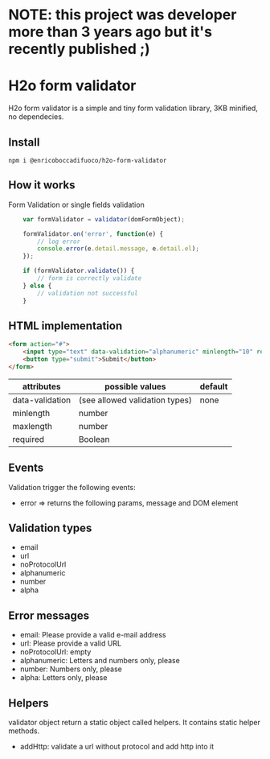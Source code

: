# NOTE: this project was developer more than 3 years ago but it's recently published ;)

# H2o form validator

H2o form validator is a simple and tiny form validation library, 3KB minified, no dependecies.

## Install

```
npm i @enricoboccadifuoco/h2o-form-validator
```

## How it works

Form Validation or single fields validation

```javascript
    var formValidator = validator(domFormObject);

    formValidator.on('error', function(e) {
        // log error
        console.error(e.detail.message, e.detail.el);
    });

    if (formValidator.validate()) {
        // form is correctly validate
    } else {
        // validation not successful
    }
```

## HTML implementation

```html
<form action="#">
    <input type="text" data-validation="alphanumeric" minlength="10" required>
    <button type="submit">Submit</button>
</form>
```

| attributes                | possible values                                   | default      |
| --------------------------|---------------------------------------------------|--------------|
| data-validation           | (see allowed validation types)                    | none         |
| minlength                 | number                                            |              |
| maxlength                 | number                                            |              |
| required                  | Boolean                                           |              |

## Events

Validation trigger the following events:

* error => returns the following params, message and DOM element

## Validation types
* email
* url
* noProtocolUrl
* alphanumeric
* number
* alpha

## Error messages

* email: Please provide a valid e-mail address
* url: Please provide a valid URL
* noProtocolUrl: empty
* alphanumeric: Letters and numbers only, please
* number: Numbers only, please
* alpha: Letters only, please

## Helpers

validator object return a static object called helpers.
It contains static helper methods.

* addHttp: validate a url without protocol and add http into it
